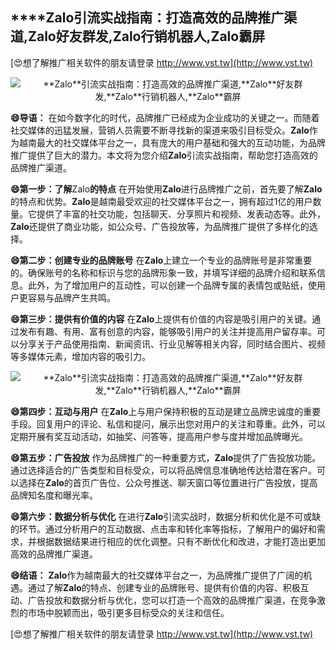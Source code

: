 ## ****Zalo**引流实战指南：打造高效的品牌推广渠道,**Zalo**好友群发,**Zalo**行销机器人,**Zalo**霸屏**

[😍想了解推广相关软件的朋友请登录 http://www.vst.tw](http://www.vst.tw)

 <center><img src="https://vst.tw/MP4/tuiguang/png/6.png" alt="**Zalo**引流实战指南：打造高效的品牌推广渠道,**Zalo**好友群发,**Zalo**行销机器人,**Zalo**霸屏"></center>

**😄导语：**
在如今数字化的时代，品牌推广已经成为企业成功的关键之一。而随着社交媒体的迅猛发展，营销人员需要不断寻找新的渠道来吸引目标受众。**Zalo**作为越南最大的社交媒体平台之一，具有庞大的用户基础和强大的互动功能，为品牌推广提供了巨大的潜力。本文将为您介绍**Zalo**引流实战指南，帮助您打造高效的品牌推广渠道。

**😄第一步：了解**Zalo**的特点**
在开始使用**Zalo**进行品牌推广之前，首先要了解**Zalo**的特点和优势。**Zalo**是越南最受欢迎的社交媒体平台之一，拥有超过1亿的用户数量。它提供了丰富的社交功能，包括聊天、分享照片和视频、发表动态等。此外，**Zalo**还提供了商业功能，如公众号、广告投放等，为品牌推广提供了多样化的选择。

**😄第二步：创建专业的品牌账号**
在**Zalo**上建立一个专业的品牌账号是非常重要的。确保账号的名称和标识与您的品牌形象一致，并填写详细的品牌介绍和联系信息。此外，为了增加用户的互动性，可以创建一个品牌专属的表情包或贴纸，使用户更容易与品牌产生共鸣。

**😄第三步：提供有价值的内容**
在**Zalo**上提供有价值的内容是吸引用户的关键。通过发布有趣、有用、富有创意的内容，能够吸引用户的关注并提高用户留存率。可以分享关于产品使用指南、新闻资讯、行业见解等相关内容，同时结合图片、视频等多媒体元素，增加内容的吸引力。

 <center><img src="https://vst.tw/MP4/tuiguang/png/7.png" alt="**Zalo**引流实战指南：打造高效的品牌推广渠道,**Zalo**好友群发,**Zalo**行销机器人,**Zalo**霸屏"></center>

**😄第四步：互动与用户**
在**Zalo**上与用户保持积极的互动是建立品牌忠诚度的重要手段。回复用户的评论、私信和提问，展示出您对用户的关注和尊重。此外，可以定期开展有奖互动活动，如抽奖、问答等，提高用户参与度并增加品牌曝光。

**😄第五步：广告投放**
作为品牌推广的一种重要方式，**Zalo**提供了广告投放功能。通过选择适合的广告类型和目标受众，可以将品牌信息准确地传达给潜在客户。可以选择在**Zalo**的首页广告位、公众号推送、聊天窗口等位置进行广告投放，提高品牌知名度和曝光率。

**😄第六步：数据分析与优化**
在进行**Zalo**引流实战时，数据分析和优化是不可或缺的环节。通过分析用户的互动数据、点击率和转化率等指标，了解用户的偏好和需求，并根据数据结果进行相应的优化调整。只有不断优化和改进，才能打造出更加高效的品牌推广渠道。

**😄结语：**
**Zalo**作为越南最大的社交媒体平台之一，为品牌推广提供了广阔的机遇。通过了解**Zalo**的特点、创建专业的品牌账号、提供有价值的内容、积极互动、广告投放和数据分析与优化，您可以打造一个高效的品牌推广渠道，在竞争激烈的市场中脱颖而出，吸引更多目标受众的关注和信任。

[😍想了解推广相关软件的朋友请登录 http://www.vst.tw](http://www.vst.tw)



